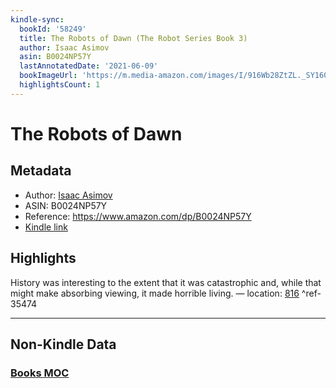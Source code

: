 ```yaml
---
kindle-sync:
  bookId: '58249'
  title: The Robots of Dawn (The Robot Series Book 3)
  author: Isaac Asimov
  asin: B0024NP57Y
  lastAnnotatedDate: '2021-06-09'
  bookImageUrl: 'https://m.media-amazon.com/images/I/916Wb28ZtZL._SY160.jpg'
  highlightsCount: 1
---
```

# The Robots of Dawn
## Metadata
* Author: [Isaac Asimov](https://www.amazon.comundefined)
* ASIN: B0024NP57Y
* Reference: https://www.amazon.com/dp/B0024NP57Y
* [Kindle link](kindle://book?action=open&asin=B0024NP57Y)

## Highlights
History was interesting to the extent that it was catastrophic and, while that might make absorbing viewing, it made horrible living. — location: [816](kindle://book?action=open&asin=B0024NP57Y&location=816) ^ref-35474

---
## Non-Kindle Data
### [Books MOC](Books%20MOC.md)
